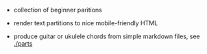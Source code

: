 
 - collection of beginner paritions

 - render text partitions to nice mobile-friendly HTML

 - produce guitar or ukulele chords from simple markdown files, see [./parts](./parts)
